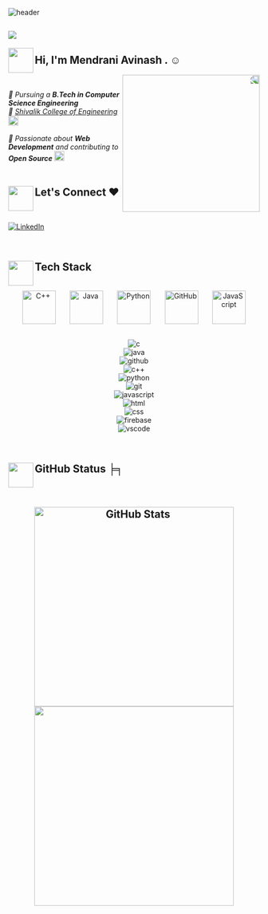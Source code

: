 <!-- *mendraniavinash/mendraniavinash* is a ✨ special ✨ repository because its README.md (this file) appears on your GitHub profile. -->

![header](https://user-images.githubusercontent.com/121122397/216614878-411f6178-defa-4330-ba48-16db1cc92830.png)

## [![](https://visitcount.itsvg.in/api?id=mendraniavinash&label=Profile%20Views&pretty=true)](https://visitcount.itsvg.in)
<img align='left' src="https://media1.giphy.com/media/INWvHtY18ElyvtEdS2/200w.webp?cid=ecf05e4791xr3aiioli373i3p495euquk08zcpl7zzipcp00&ep=v1_stickers_search&rid=200w.webp&ct=s" width="50">  
<h2> Hi, I'm <strong> Mendrani Avinash </strong>. ☺</h2> 

<img align='right' src="https://media0.giphy.com/media/gjrYDwbjnK8x36xZIO/200w.webp?cid=ecf05e47ftec81a6c31a10x5cz784x46nc9jrms0zxtsrd6v&ep=v1_gifs_related&rid=200w.webp&ct=s" width="275" style="border-radius: 50; transform: scaleX(-1);"></br>

<p>
<em>
    🌟 Pursuing a <strong>B.Tech in Computer Science Engineering</strong> </br>
    📍 <a href="https://shivalikcollege.edu.in/">Shivalik College of Engineering</a>
    <img src="https://i.giphy.com/5HPUYijRDK3gRpMKXw.webp" width="20" alt="location-pin">
    </br></br>
    🚀 Passionate about <strong>Web Development</strong> and contributing to <strong>Open Source</strong>
    <img src="https://i.giphy.com/hS42TuYYnANLFR9IRQ.webp" width="20" alt="rocket">
    </br></br>
</em>

</p>

## 
<img align='left' src="https://media4.giphy.com/media/14D80hPRCWWnGeyRlY/giphy.gif?cid=ecf05e47hm4poo8te3a0ii5sijufol9zapzz80doaj0nojfz&ep=v1_gifs_related&rid=giphy.gif&ct=s" width="50">  
<h2>  Let's Connect ♥ </h2> </br>
  
[![LinkedIn](https://img.shields.io/badge/LinkedIn-%230077B5.svg?logo=linkedin&logoColor=white)](https://www.linkedin.com/in/mendraniavinash/)  


</br>

## 
<img align='left' src="https://media4.giphy.com/media/v1.Y2lkPTc5MGI3NjExc3d0cXJmMzB3bG4weWZxOGRhcmd0MWYyc2JjNW9vejFyZXZlN3pvaiZlcD12MV9pbnRlcm5hbF9naWZfYnlfaWQmY3Q9cw/WFZvB7VIXBgiz3oDXE/giphy.gif" width="50">  
<h2>  Tech Stack </h2> </br>

<div align="center" style="display: flex; flex-direction: column; justify-content: space-evenly;">
    <div align="center" style="display: flex; align-items: center; justify-content: center; justify-content: space-evenly;">
        <img src="https://techstack-generator.vercel.app/cpp-icon.svg" alt="C++" width="67" height="67" />
        <img src="https://techstack-generator.vercel.app/java-icon.svg" alt="Java" width="67" height="67" />
        <img src="https://techstack-generator.vercel.app/python-icon.svg" alt="Python" width="67" height="67" />
        <img src="https://techstack-generator.vercel.app/github-icon.svg" alt="GitHub" width="67" height="67" />
        <img src="https://techstack-generator.vercel.app/js-icon.svg" alt="JavaScript" width="67" height="67" />
    </div>
    <br>

![c](https://img.shields.io/badge/c-%2300599C.svg?style=for-the-badge&logo=c)          
![java](https://img.shields.io/badge/java-%23ED8B00.svg?style=for-the-badge&logo=java)          
![github](https://img.shields.io/badge/github-%23121011.svg?style=for-the-badge&logo=github&logoColor=white)          
![c++](https://img.shields.io/badge/c++-%2300599C.svg?style=for-the-badge&logo=c%2B%2B)          
![python](https://img.shields.io/badge/python-3670A0?style=for-the-badge&logo=python&logoColor=ffdd54)          
![git](https://img.shields.io/badge/git-%23F05033.svg?style=for-the-badge&logo=git&logoColor=white)          
![javascript](https://img.shields.io/badge/javascript-%23323330.svg?style=for-the-badge&logo=javascript&logoColor=%23F7DF1E)          
![html](https://img.shields.io/badge/html5-%23E34F26.svg?style=for-the-badge&logo=html5)          
![css](https://img.shields.io/badge/css3-%231572B6.svg?style=for-the-badge&logo=css3)          
![firebase](https://img.shields.io/badge/firebase-%23039BE5.svg?style=for-the-badge&logo=firebase)          
![vscode](https://img.shields.io/badge/Visual%20Studio%20Code-%23007ACC.svg?style=for-the-badge&logo=visual-studio-code&logoColor=white)</br>
</div>

</br>

## 
<img align='left' src="https://media1.giphy.com/media/l4FGrHErakgV8GRO0/giphy.gif?cid=ecf05e47wewxviqsc0c4ttaghuas9e12h6v5mqwnwd8uunbv&ep=v1_stickers_search&rid=giphy.gif&ct=s" width="50">  
<h2 align="start"> GitHub Status ╞╕ </h2> </br>

<h2 </h2>

<div align="center" >
  <div>
    <a href="https://github.com/aavi4012-cmd" title="Go to Source">
      <img width=400 src="https://github-readme-stats.vercel.app/api?username=aavi4012-cmd&show_icons=true&theme=transparent&hide_border=true&hide_rank=false" alt="GitHub Stats" />
    </a>
    <a href="https://github.com/aavi4012-cmd" title="Go to Source">
      <img width=400 src="https://streak-stats.demolab.com/?user=aavi4012-cmd&theme=transparent&hide_border=true" />
    </a>
  </div>
</div>
